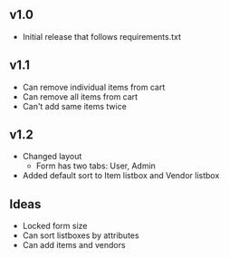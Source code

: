 ## v1.0
* Initial release that follows requirements.txt

## v1.1
* Can remove individual items from cart
* Can remove all items from cart
* Can't add same items twice

## v1.2
* Changed layout
	* Form has two tabs: User, Admin
* Added default sort to Item listbox and Vendor listbox


## Ideas
* Locked form size
* Can sort listboxes by attributes
* Can add items and vendors
